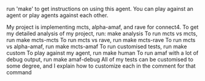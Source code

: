 run 'make' to get instructions on using this agent. You can play against an agent or play agents against each other.

My project is implementing mcts, alpha-amaf, and rave for connect4.
To get my detailed analysis of my project, run: make analysis
To run mcts vs mcts, run make mcts-mcts
To run mcts vs rave, run make mcts-rave
To run mcts vs alpha-amaf, run make mcts-amaf
To run customised tests, run make custom
To play against my agent, run make human
To run amaf with a lot of debug output, run make amaf-debug
All of my tests can be customised to some degree, and I explain how to customize each in the comment for that command
